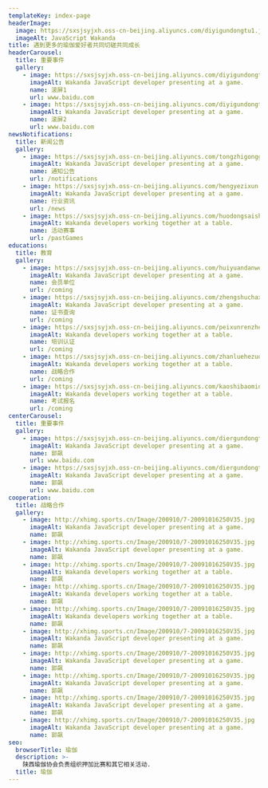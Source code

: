 ```yaml
---
templateKey: index-page
headerImage:
  image: https://sxsjsyjxh.oss-cn-beijing.aliyuncs.com/diyigundongtu1.jpeg?OSSAccessKeyId=TMP.3KkK8Ksark868gMQitRdR3oBxAHRhNQFmYzPvacLjVWDL2jsw6XNkKueJiho4YZd5YYLXrf6sNPn5rUsxkMjz1azWc15ow&Signature=irEYcR2AXQQhSbZeWOFZVZt9V9U%3D&versionId=CAEQDBiBgICkpum_sRciIDRiYjIwMTE4ZTI0OTRiZGFiYmFkMmYyNWU3M2RhZDA3&response-content-type=application%2Foctet-stream
  imageAlt: JavaScript Wakanda
title: 遇到更多的瑜伽爱好者共同切磋共同成长
headerCarousel:
  title: 重要事件
  gallery:
    - image: https://sxsjsyjxh.oss-cn-beijing.aliyuncs.com/diyigundongtu1.jpeg?OSSAccessKeyId=TMP.3KkK8Ksark868gMQitRdR3oBxAHRhNQFmYzPvacLjVWDL2jsw6XNkKueJiho4YZd5YYLXrf6sNPn5rUsxkMjz1azWc15ow&Signature=irEYcR2AXQQhSbZeWOFZVZt9V9U%3D&versionId=CAEQDBiBgICkpum_sRciIDRiYjIwMTE4ZTI0OTRiZGFiYmFkMmYyNWU3M2RhZDA3&response-content-type=application%2Foctet-stream
      imageAlt: Wakanda JavaScript developer presenting at a game.
      name: 滚屏1
      url: www.baidu.com
    - image: https://sxsjsyjxh.oss-cn-beijing.aliyuncs.com/diyigundongtu2.jpeg?OSSAccessKeyId=TMP.3KkK8Ksark868gMQitRdR3oBxAHRhNQFmYzPvacLjVWDL2jsw6XNkKueJiho4YZd5YYLXrf6sNPn5rUsxkMjz1azWc15ow&Signature=9jcTmmPQR4hm35Js6TuUs42iEmM%3D&versionId=CAEQDBiBgIDsp.m_sRciIGM1MjViNTMwZWQ1MDQ4MzZhYzM5ZGMzNmUwZWQxM2Zm&response-content-type=application%2Foctet-stream
      imageAlt: Wakanda JavaScript developer presenting at a game.
      name: 滚屏2
      url: www.baidu.com
newsNotifications:
  title: 新闻公告
  gallery:
    - image: https://sxsjsyjxh.oss-cn-beijing.aliyuncs.com/tongzhigonggao.jpg?OSSAccessKeyId=TMP.3KfbGYierAJyt6uw9EujCdsXVqGrYHqcuVJAC2KWp6zJ9hGWHeAd6XyAhBxcZ5FGtpki2dXt9wUVHVvkEr56wggjiD8va1&Signature=vV2bGiFxCy85T%2F%2F9Wb3Jb1%2BtwgE%3D&versionId=CAEQDBiBgIDSo4nVsRciIDkyMzliNTkyNWM4MDRmNzViZmU5MzIxMWQ1MGNiZDEz&response-content-type=application%2Foctet-stream
      imageAlt: Wakanda JavaScript developer presenting at a game.
      name: 通知公告
      url: /notifications
    - image: https://sxsjsyjxh.oss-cn-beijing.aliyuncs.com/hengyezixun.jpg?OSSAccessKeyId=TMP.3KkK8Ksark868gMQitRdR3oBxAHRhNQFmYzPvacLjVWDL2jsw6XNkKueJiho4YZd5YYLXrf6sNPn5rUsxkMjz1azWc15ow&Signature=e%2BQEmQSCPu7nSykjkMyOHpqH9wU%3D&versionId=CAEQDBiBgMCXoZKisRciIDY1OWEzODNlOTBiYTRjNmM4ODAxMmJlODkyNDkyNmEy&response-content-type=application%2Foctet-stream
      imageAlt: Wakanda JavaScript developer presenting at a game.
      name: 行业资讯
      url: /news
    - image: https://sxsjsyjxh.oss-cn-beijing.aliyuncs.com/huodongsaishi.jpg?OSSAccessKeyId=TMP.3KfbGYierAJyt6uw9EujCdsXVqGrYHqcuVJAC2KWp6zJ9hGWHeAd6XyAhBxcZ5FGtpki2dXt9wUVHVvkEr56wggjiD8va1&Signature=LGeWDsfIkfUS83cGaV6b4P7GXCg%3D&versionId=CAEQDBiBgMDSo4nVsRciIDAzMzNmZGNkYjQ3NzRkMDc4Mjk1M2M4Yzg4M2U0OTQz&response-content-type=application%2Foctet-stream
      imageAlt: Wakanda developers working together at a table.
      name: 活动赛事
      url: /pastGames
educations:
  title: 教育
  gallery:
    - image: https://sxsjsyjxh.oss-cn-beijing.aliyuncs.com/huiyuandanwei.png?OSSAccessKeyId=TMP.3KkK8Ksark868gMQitRdR3oBxAHRhNQFmYzPvacLjVWDL2jsw6XNkKueJiho4YZd5YYLXrf6sNPn5rUsxkMjz1azWc15ow&Signature=yO50tph%2BPxYCCsMSHOErqUV1sY8%3D&versionId=CAEQDBiBgMCPpJKisRciIDYzZDg2NjdmN2E2NTQ2MDViZjE4ZDY5ZDRlNWU4YzJh&response-content-type=application%2Foctet-stream
      imageAlt: Wakanda JavaScript developer presenting at a game.
      name: 会员单位
      url: /coming
    - image: https://sxsjsyjxh.oss-cn-beijing.aliyuncs.com/zhengshuchaxun.jpg?OSSAccessKeyId=TMP.3KkK8Ksark868gMQitRdR3oBxAHRhNQFmYzPvacLjVWDL2jsw6XNkKueJiho4YZd5YYLXrf6sNPn5rUsxkMjz1azWc15ow&Signature=7USt23ezXMY1veei1c2hvxKzdzQ%3D&versionId=CAEQDBiBgID2qJKisRciIDIwNTc3N2ZkZjAwMjRjYzM4YjUzZDQxZmYzNTQ1OTkx&response-content-type=application%2Foctet-stream
      imageAlt: Wakanda JavaScript developer presenting at a game.
      name: 证书查询
      url: /coming
    - image: https://sxsjsyjxh.oss-cn-beijing.aliyuncs.com/peixunrenzheng.jpg?OSSAccessKeyId=TMP.3KkK8Ksark868gMQitRdR3oBxAHRhNQFmYzPvacLjVWDL2jsw6XNkKueJiho4YZd5YYLXrf6sNPn5rUsxkMjz1azWc15ow&Signature=vH5anCkpwnPGG3GKTrsSvB1ZZzQ%3D&versionId=CAEQDBiBgIDVppKisRciIDA0ZTRlYTcyOTk4ZjQ0Yjg5OWE0NGJiM2U3YWZjNzk4&response-content-type=application%2Foctet-stream
      imageAlt: Wakanda developers working together at a table.
      name: 培训认证
      url: /coming
    - image: https://sxsjsyjxh.oss-cn-beijing.aliyuncs.com/zhanluehezuo.jpg?OSSAccessKeyId=TMP.3KkK8Ksark868gMQitRdR3oBxAHRhNQFmYzPvacLjVWDL2jsw6XNkKueJiho4YZd5YYLXrf6sNPn5rUsxkMjz1azWc15ow&Signature=Dl31p9A15t538GdHD5W76BCk2uM%3D&versionId=CAEQDBiBgMDwqJKisRciIDUyNWIxYmI0OWEzODRlZTc4NjdhZmJmNGZmYTExZDEz&response-content-type=application%2Foctet-stream
      imageAlt: Wakanda developers working together at a table.
      name: 战略合作
      url: /coming
    - image: https://sxsjsyjxh.oss-cn-beijing.aliyuncs.com/kaoshibaoming.jpg?OSSAccessKeyId=TMP.3KkK8Ksark868gMQitRdR3oBxAHRhNQFmYzPvacLjVWDL2jsw6XNkKueJiho4YZd5YYLXrf6sNPn5rUsxkMjz1azWc15ow&Signature=9or%2B6E5BewHO8%2FdikE6fzLo9rGQ%3D&versionId=CAEQDBiBgIC4pJKisRciIGFhMzQwYmQzNDViYjRhMTRiNGJhNjBmYTRlN2M1ZjA1&response-content-type=application%2Foctet-stream
      imageAlt: Wakanda developers working together at a table.
      name: 考试报名
      url: /coming
centerCarousel:
  title: 重要事件
  gallery:
    - image: https://sxsjsyjxh.oss-cn-beijing.aliyuncs.com/diergundongtu1.jpeg?3KkK8Ksark868gMQitRdR3oBxAHRhNQFmYzPvacLjVWDL2jsw6XNkKueJiho4YZd5YYLXrf6sNPn5rUsxkMjz1azWc15ow&Signature=rBwOw4ajL1HtejLUMVK3PCCqcgM%3D&versionId=CAEQDBiBgMCrpem_sRciIDU2NGE0NGM1MmM4NzQ3ZmI4YzViYjMwMzBlNmY1YjJl&response-content-type=application%2Foctet-stream
      imageAlt: Wakanda JavaScript developer presenting at a game.
      name: 郭飙
      url: www.baidu.com
    - image: https://sxsjsyjxh.oss-cn-beijing.aliyuncs.com/diergundongtu2.jpeg?OSSAccessKeyId=TMP.3KkK8Ksark868gMQitRdR3oBxAHRhNQFmYzPvacLjVWDL2jsw6XNkKueJiho4YZd5YYLXrf6sNPn5rUsxkMjz1azWc15ow&Signature=LHDbnZRID8pCIj31znjeCCIeDaQ%3D&versionId=CAEQDBiBgICwpem_sRciIDYzZjIyOTkzNWRjNDQ4MGU4MmZjODFiNDQwMzM3YTU4&response-content-type=application%2Foctet-stream
      imageAlt: Wakanda JavaScript developer presenting at a game.
      name: 郭飙
      url: www.baidu.com
cooperation:
  title: 战略合作
  gallery:
    - image: http://xhimg.sports.cn/Image/200910/7-20091016250V35.jpg
      imageAlt: Wakanda JavaScript developer presenting at a game.
      name: 郭飙
    - image: http://xhimg.sports.cn/Image/200910/7-20091016250V35.jpg
      imageAlt: Wakanda JavaScript developer presenting at a game.
      name: 郭飙
    - image: http://xhimg.sports.cn/Image/200910/7-20091016250V35.jpg
      imageAlt: Wakanda developers working together at a table.
      name: 郭飙
    - image: http://xhimg.sports.cn/Image/200910/7-20091016250V35.jpg
      imageAlt: Wakanda developers working together at a table.
      name: 郭飙
    - image: http://xhimg.sports.cn/Image/200910/7-20091016250V35.jpg
      imageAlt: Wakanda developers working together at a table.
      name: 郭飙
    - image: http://xhimg.sports.cn/Image/200910/7-20091016250V35.jpg
      imageAlt: Wakanda JavaScript developer presenting at a game.
      name: 郭飙
    - image: http://xhimg.sports.cn/Image/200910/7-20091016250V35.jpg
      imageAlt: Wakanda JavaScript developer presenting at a game.
      name: 郭飙
    - image: http://xhimg.sports.cn/Image/200910/7-20091016250V35.jpg
      imageAlt: Wakanda JavaScript developer presenting at a game.
      name: 郭飙
    - image: http://xhimg.sports.cn/Image/200910/7-20091016250V35.jpg
      imageAlt: Wakanda JavaScript developer presenting at a game.
      name: 郭飙
    - image: http://xhimg.sports.cn/Image/200910/7-20091016250V35.jpg
      imageAlt: Wakanda JavaScript developer presenting at a game.
      name: 郭飙
seo:
  browserTitle: 瑜伽
  description: >-
    陕西瑜伽协会负责组织押加比赛和其它相关活动.
  title: 瑜伽
---
```


